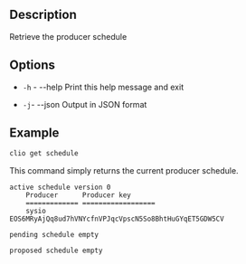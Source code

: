 ## Description

Retrieve the producer schedule


## Options
- `-h` - --help                   Print this help message and exit

- `-j`- --json                   Output in JSON format


## Example

```sh
clio get schedule
```

This command simply returns the current producer schedule. 

```console
active schedule version 0
    Producer      Producer key
    ============= ==================
    sysio         EOS6MRyAjQq8ud7hVNYcfnVPJqcVpscN5So8BhtHuGYqET5GDW5CV

pending schedule empty

proposed schedule empty
```
